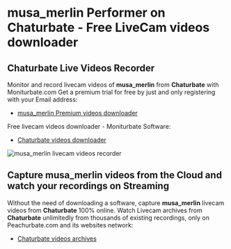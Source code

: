 # musa_merlin Performer on Chaturbate - Free LiveCam videos downloader

## Chaturbate Live Videos Recorder

Monitor and record livecam videos of **musa_merlin** from **Chaturbate** with Moniturbate.com
Get a premium trial for free by just and only registering with your Email address:
* [musa_merlin Premium videos downloader](https://moniturbate.com/request-demo-licence-key.html)

Free livecam videos downloader - Moniturbate Software:
* [Chaturbate videos downloader](https://moniturbate.com/moniturbate-download-software.html)

![musa_merlin livecam videos recorder](https://peachurnet.com/templates/moniturbate-software.png)


## Capture musa_merlin videos from the Cloud and watch your recordings on Streaming

Without the need of downloading a software, capture **musa_merlin** livecam videos from **Chaturbate** 100% online.
Watch Livecam archives from **Chaturbate** unlimitedly from thousands of existing recordings, only on Peachurbate.com and its websites network:
* [Chaturbate videos archives](https://peachurnet.com/)